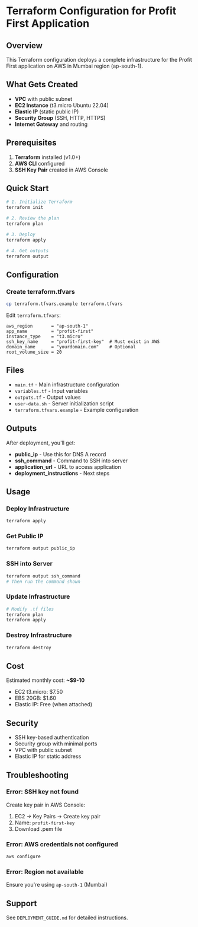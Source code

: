 # Terraform Configuration for Profit First Application

## Overview

This Terraform configuration deploys a complete infrastructure for the Profit First application on AWS in Mumbai region (ap-south-1).

## What Gets Created

- **VPC** with public subnet
- **EC2 Instance** (t3.micro Ubuntu 22.04)
- **Elastic IP** (static public IP)
- **Security Group** (SSH, HTTP, HTTPS)
- **Internet Gateway** and routing

## Prerequisites

1. **Terraform** installed (v1.0+)
2. **AWS CLI** configured
3. **SSH Key Pair** created in AWS Console

## Quick Start

```bash
# 1. Initialize Terraform
terraform init

# 2. Review the plan
terraform plan

# 3. Deploy
terraform apply

# 4. Get outputs
terraform output
```

## Configuration

### Create terraform.tfvars

```bash
cp terraform.tfvars.example terraform.tfvars
```

Edit `terraform.tfvars`:

```hcl
aws_region       = "ap-south-1"
app_name         = "profit-first"
instance_type    = "t3.micro"
ssh_key_name     = "profit-first-key"  # Must exist in AWS
domain_name      = "yourdomain.com"    # Optional
root_volume_size = 20
```

## Files

- `main.tf` - Main infrastructure configuration
- `variables.tf` - Input variables
- `outputs.tf` - Output values
- `user-data.sh` - Server initialization script
- `terraform.tfvars.example` - Example configuration

## Outputs

After deployment, you'll get:

- **public_ip** - Use this for DNS A record
- **ssh_command** - Command to SSH into server
- **application_url** - URL to access application
- **deployment_instructions** - Next steps

## Usage

### Deploy Infrastructure

```bash
terraform apply
```

### Get Public IP

```bash
terraform output public_ip
```

### SSH into Server

```bash
terraform output ssh_command
# Then run the command shown
```

### Update Infrastructure

```bash
# Modify .tf files
terraform plan
terraform apply
```

### Destroy Infrastructure

```bash
terraform destroy
```

## Cost

Estimated monthly cost: **~$9-10**

- EC2 t3.micro: $7.50
- EBS 20GB: $1.60
- Elastic IP: Free (when attached)

## Security

- SSH key-based authentication
- Security group with minimal ports
- VPC with public subnet
- Elastic IP for static address

## Troubleshooting

### Error: SSH key not found

Create key pair in AWS Console:
1. EC2 → Key Pairs → Create key pair
2. Name: `profit-first-key`
3. Download .pem file

### Error: AWS credentials not configured

```bash
aws configure
```

### Error: Region not available

Ensure you're using `ap-south-1` (Mumbai)

## Support

See `DEPLOYMENT_GUIDE.md` for detailed instructions.

